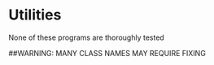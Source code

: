 # Utilities

None of these programs are thoroughly tested

##WARNING: MANY CLASS NAMES MAY REQUIRE FIXING
